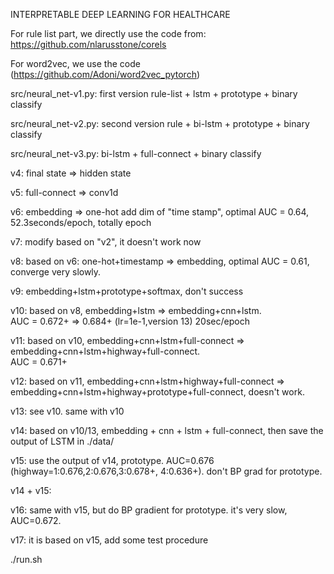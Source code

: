 INTERPRETABLE DEEP LEARNING FOR HEALTHCARE


For rule list part, we directly use the code from:
https://github.com/nlarusstone/corels

For word2vec, we use the code (https://github.com/Adoni/word2vec_pytorch)

src/neural_net-v1.py:  first version rule-list + lstm + prototype + binary classify

src/neural_net-v2.py:  second version rule + bi-lstm + prototype + binary classify

src/neural_net-v3.py:  bi-lstm + full-connect + binary classify 

v4: final state => hidden state

v5: full-connect => conv1d

v6: embedding => one-hot  add dim of "time stamp", optimal AUC = 0.64,   
	52.3seconds/epoch, totally epoch


v7: modify based on "v2", it doesn't work now 

v8: based on v6:  one-hot+timestamp => embedding, optimal AUC = 0.61, converge very slowly.

v9: embedding+lstm+prototype+softmax, don't success

v10: based on v8, embedding+lstm => embedding+cnn+lstm.  
 AUC = 0.672+ => 0.684+ (lr=1e-1,version 13)   20sec/epoch  

v11: based on v10, embedding+cnn+lstm+full-connect => embedding+cnn+lstm+highway+full-connect.   
AUC = 0.671+

v12: based on v11, embedding+cnn+lstm+highway+full-connect => embedding+cnn+lstm+highway+prototype+full-connect, doesn't work.

v13: see v10. same with v10

v14: based on v10/13, embedding + cnn + lstm + full-connect, then save the output of LSTM in ./data/

v15: use the output of v14, prototype. AUC=0.676 (highway=1:0.676,2:0.676,3:0.678+, 4:0.636+).   don't BP grad for prototype.

v14 + v15:

v16: same with v15, but do BP gradient for prototype. it's very slow, AUC=0.672.

v17: it is based on v15, add some test procedure

./run.sh


